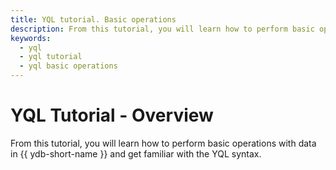 ```yaml
---
title: YQL tutorial. Basic operations
description: From this tutorial, you will learn how to perform basic operations with data and get familiar with the YQL syntax.
keywords:
  - yql
  - yql tutorial
  - yql basic operations
---
```


# YQL Tutorial - Overview

From this tutorial, you will learn how to perform basic operations with data in {{ ydb-short-name }} and get familiar with the YQL syntax.

